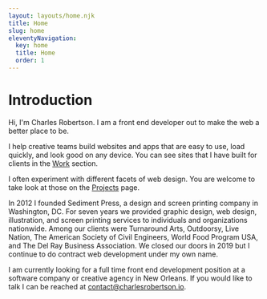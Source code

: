 ```yaml
---
layout: layouts/home.njk
title: Home
slug: home
eleventyNavigation:
  key: home
  title: Home
  order: 1
---
```


<h1 class="visually-hidden">Introduction</h1>

<p class="home-intro"><span class="home-intro__hi">Hi, I'm</span> <span class="home-intro__charles">Charles Robertson.</span> <span class="home-intro__desc">I am a front end developer out to make the web a better place to be.</span></p>

I help creative teams build websites and apps that are easy to use, load quickly, and look good on any device. You can see sites that I have built for clients in the [Work](work) section.

I often experiment with different facets of web design. You are welcome to take look at those on the [Projects](projects) page.

In 2012 I founded Sediment Press, a design and screen printing company in Washington, DC. For seven years we provided graphic design, web design, illustration, and screen printing services to individuals and organizations nationwide. Among our clients were Turnaround Arts, Outdoorsy, Live Nation, The American Society of Civil Engineers, World Food Program USA, and The Del Ray Business Association. We closed our doors in 2019 but I continue to do contract web development under my own name.

I am currently looking for a full time front end development position at a software company or creative agency in New Orleans. If you would like to talk I can be reached at [contact@charlesrobertson.io](mailto:contact@charlesrobertson.io).